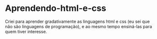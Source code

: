# Aprendendo-html-e-css
Criei para aprender gradativamente as linguagens html e css (eu sei que não são linguagens de programação), e ao mesmo tempo ensiná-las para quem tiver interesse. 

